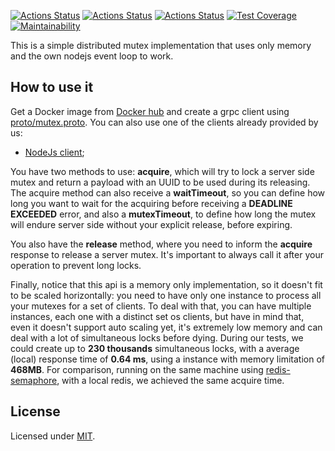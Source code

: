 [![Actions Status](https://github.com/Codibre/nodejs-grpc-mutex-api/workflows/build/badge.svg)](https://github.com/Codibre/nodejs-grpc-mutex-api/actions)
[![Actions Status](https://github.com/Codibre/nodejs-grpc-mutex-api/workflows/test/badge.svg)](https://github.com/Codibre/nodejs-grpc-mutex-api/actions)
[![Actions Status](https://github.com/Codibre/nodejs-grpc-mutex-api/workflows/lint/badge.svg)](https://github.com/Codibre/nodejs-grpc-mutex-api/actions)
[![Test Coverage](https://api.codeclimate.com/v1/badges/fbe2b0c3fe6ea04b077c/test_coverage)](https://codeclimate.com/github/Codibre/nodejs-grpc-mutex-api/test_coverage)
[![Maintainability](https://api.codeclimate.com/v1/badges/65e41e3018643f28168e/maintainability)](https://codeclimate.com/github/Codibre/nodejs-grpc-mutex-api/maintainability)

This is a simple distributed mutex implementation that uses only memory and the own nodejs event loop to work.

## How to use it

Get a Docker image from [Docker hub](https://hub.docker.com/repository/docker/codibre/nodejs-grpc-mutex-api/general) and create a grpc client using [proto/mutex.proto](./proto/mutex.proto). You can also use one of the clients already provided by us:

* [NodeJs client](https://www.npmjs.com/package/grpc-mutex-client);

You have two methods to use: **acquire**, which will try to lock a server side mutex and return a payload with an UUID to be used during its releasing.
The acquire method can also receive a **waitTimeout**, so you can define how long you want to wait for the acquiring before receiving a **DEADLINE EXCEEDED** error, and also a **mutexTimeout**, to define how long the mutex will endure server side without your explicit release, before expiring.

You also have the **release** method, where you need to inform the **acquire** response to release a server mutex. It's important to always call it after your operation to prevent long locks.

Finally, notice that this api is a memory only implementation, so it doesn't fit to be scaled horizontally: you need to have only one instance to process all your mutexes for a set of clients. To deal with that, you can have multiple instances, each one with a distinct set os clients, but have in mind that, even it doesn't support auto scaling yet, it's extremely low memory and can deal with a lot of simultaneous locks before dying. During our tests, we could create up to **230 thousands** simultaneous locks, with a average (local) response time of **0.64 ms**, using a instance with memory limitation of **468MB**. For comparison, running on the same machine using [redis-semaphore](https://www.npmjs.com/package/redis-semaphore), with a local redis, we achieved the same acquire time.

## License

Licensed under [MIT](https://en.wikipedia.org/wiki/MIT_License).
